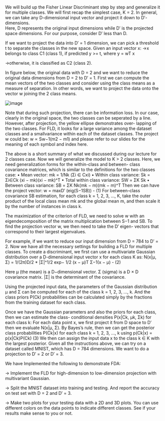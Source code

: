 We will build up the Fisher Linear Discriminant step by step and generalize it for multiple classes. 
We will first recap the simplest case, K = 2. In general, we can take any D-dimensional input vector and project it down to D′-dimensions.  
Here, D represents the original input dimensions while D′ is the projected space dimensions. For our purpose, consider D′ less than D.

If we want to project the data into D′ = 1 dimension, we can pick a threshold t to separate the classes in the new space. Given an input vector x:
->x belongs to class C1 (class 1), if predicted y >= t, where y = wT x

->otherwise, it is classified as C2 (class 2).

In figure below, the original data with D = 2 and we want to reduce the original data dimensions from D = 2 to D′ = 1. First we can compute the mean 
vectors of the two classes and consider using the class means as a measure of separation. In other words, we want to project the data onto the vector w joining the 2 class means.

![image](https://github.com/koushik16/Fisher-Linear-Discriminent-for-Dimentionality-Reduction/assets/63333977/f932cdd7-91fa-4409-90f8-9be38d2d3d79)



Note that during such projection,  there can be information loss.  In our case,  clearly in the original space, the two classes can be seperated by a line. However, after projection, the yellow ellipse 
demonstrates over- lapping of the two classes. For FLD, it looks for a large variance among the dataset classes and a smallvariance within each of the dataset classes.  The project w  could be:  w ∝ Sw−1(m2 − m1) and please refer to our slides for the meaning of each symbol and index here.

The above is a short summary of what we discussed during our lecture for 2 classes case. Now we will generalize the model to K > 2 classes. Here, we need generalization forms for the within-class and between- class covariance matrices, which is similar to the definitions for the two classes case:
•	Mean vector:  mk  =    1/Nk (Σi ∈ Cxi)
•	Within class variance:  Sk  = Σi∈Ck (xi − mk)(xi − mk)^T
•	Total within class variance: SW = ΣK	Sk
•	Between class variance: SB = ΣK	Nk(mk − m)(mk − m)^T
Then we can have the project vector:
w = maxD′ (eig(S−1SB)) - (1)
For between-class covariance SB estimation, for each class k = 1, 2, 3, ..., K, take the outer product of the local class mean mk and the global mean m, and then scale it by the number of instances in class k.

The maximization of the criterion of FLD, we need to solve w with an eigendecomposition of the matrix multiplication between S−1 and SB. To find the projection vector w, we then need to take the D′ eigen- vectors that correspond to their largest eigenvalues. 

For example, if we want to reduce our input dimension from D = 784 to D′ = 2. Now we have all the necessary settings for building a FLD for multiple classes. To create a discriminant, we first can use a multivariate Gaussian distribution over a D-dimensional input vector x for each class K as:
N(x|µ, Σ) =	1/(2π)D/2 * |Σ|^1/2   exp− 1/2 (x − µ)T Σ−1(x − µ) - (2)
 
Here µ (the mean) is a D−dimensional vector.  Σ (sigma) is a D × D  covariance matrix.  |Σ| is the determinant of the covariance.

Using the projected input data, the parameters of the Gaussian distribution µ and Σ can be computed for each of the class k = 1, 2, 3, ..., k. And the class priors P(Ck) probabilities can be calculated simply by the fractions from the training dataset for each class.

Once we have the Gaussian parameters and also the priors for each class, then we can estimate the class- conditional densities P(x|Ck, µk, Σk) for each class k: For each data point x, we first project it from D space to D′ then we evaluate N(x|µ, Σ).  By Bayes’s rule, then we can get the posterior class probabilities P(Ck|x) for each class k = 1, 2, 3, ..., k using
p(Ck|x) = p(x|Ck)P(Ck)	(3)
We then can assign the input data x to the class k ∈ K with the largest posterior.
Given all the instructions above, we can try on a dataset called MNIST, which has D = 784 dimensions. We want to do a projection to D′ = 2 or D′ = 3.

We have Implemented the following to demonstrate FDA: 

-> Implement the FLD for high-dimension to low-dimension projection with multivariant Gaussian.

-> Split the MNIST dataset into training and testing. And report the accuracy on test set with D = 2 and D′ = 3.

-> Make two plots for your testing data with a 2D and 3D plots. You can use different colors on the data points to indicate different classes. See if your results make sense to you or not.
